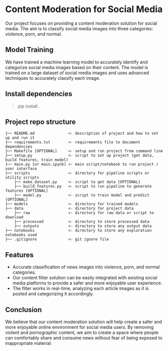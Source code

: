# Content Moderation for Social Media
Our project focuses on providing a content moderation solution for social media. The aim is to classify social media images into three categories: violence, porn, and normal.

## Model Training
We have trained a machine learning model to accurately identify and categorize social media images based on their content. The model is trained on a large dataset of social media images and uses advanced techniques to accurately classify each image.

## Install dependencies
> pip install .

## Project repo structure

```
├── README.md               <- description of project and how to set up and run it
├── requirements.txt        <- requirements file to document dependencies
├── Makefile [OPTIONAL]     <- setup and run project from command line
├── setup.py                <- script to set up project (get data, build features, train model)
├── main.py [or main.ipynb] <- main script/notebook to run project / user interface
├── scripts                 <- directory for pipeline scripts or utility scripts
    ├── make_dataset.py     <- script to get data [OPTIONAL]
    ├── build_features.py   <- script to run pipeline to generate features [OPTIONAL]
    ├── model.py            <- script to train model and predict [OPTIONAL]
├── models                  <- directory for trained models
├── data                    <- directory for project data
    ├── raw                 <- directory for raw data or script to download
    ├── processed           <- directory to store processed data
    ├── outputs             <- directory to store any output data
├── notebooks               <- directory to store any exploration notebooks used
├── .gitignore              <- git ignore file
```


## Features
* Accurate classification of news images into violence, porn, and normal categories.
* Our content filter solution can be easily integrated with existing social media platforms to provide a safer and more enjoyable user experience. 
* The filter works in real-time, analyzing each article images as it is posted and categorizing it accordingly.


## Conclusion
We believe that our content moderation solution will help create a safer and more enjoyable online environment for social media users. By removing violent and pornographic content, we aim to create a space where people can comfortably share and consume news without fear of being exposed to inappropriate material.


